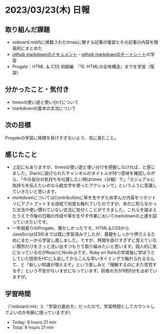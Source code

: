 # 2023/03/23(木) 日報
## 取り組んだ課題
- onboard.md内に掲載されたtimesに関する記事の復習とその記事の内容を簡易的にまとめた
- [github markdownのドキュメント](https://docs.github.com/ja/get-started/writing-on-github/getting-started-with-writing-and-formatting-on-github/basic-writing-and-formatting-syntax)・[github markdownのチートシート](https://gist.github.com/mignonstyle/083c9e1651d7734f84c99b8cf49d57fa)の学習
- Progate：HTML ＆ CSS 初級編　『10. HTMLの全体構造』までを学習（復習）


## 分かったこと・気付き
- timesの使い途と使い分けについて
- markdownの基本の文法について

## 次の目標
Progateの学習に時間を掛けすぎないよう、先に進むこと。

## 感じたこと
- 上記にもありますが、timesの使い途と使い分けを把握しなければ、と感じました。Slackに設けられたチャンネルのタイトルが持つ意味を確認しながら、「今の自分の気持ちを吐露したい時はtimes（分報）で」「カジュアルに気持ちを伝えたいのなら絵文字を使ったアクションで」というふうに意識していきたいと思います。
- markdownについてはContributionに草を生やすため学んだ内容をリポジトリにアプトプットする過程で何度も触れていたのですが、未だに知らなかった文法や使い慣れていない文法に気付くことができました。これらを踏まえたうえで今後の日報の作成や草を生やす作業においてmarkdownの上達を図っていきたいです。
- 一年弱振りのProgate、懐かしかったです。HTML＆CSSからJavaScript(ES6)までは既に学習済みでしたが、基礎をしっかり押さえるためにまた一から学習し直しました。ですが、時間を掛けすぎずに覚えていない箇所だけをさっと洗い出すつもりで取り組みたいと思います。個人的に気になっているのがReactとNode.jsです。Ruby on Railsの学習後に学ぼうとしていた技術をHCに入会してからこんな早いタイミングで触れられるなんて、と「新しい知識が増えるぞ」という楽しみと「理解するのにまた苦労するぞ」という不安がないまぜになっています。前者の方が9割5分を占めていますが。
  
## 学習時間
（『onboard.md』と『学習の進め方』だったので、学習時間としてカウントしてよいのか判断に困っていますが）
- Today: 9 hours 21 min
- Total: 9 hours 21 min
